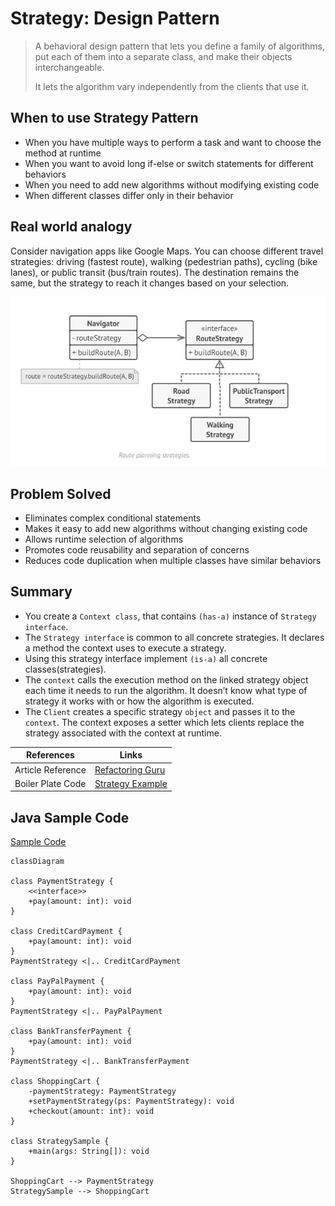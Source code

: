 # Strategy: Design Pattern

>A behavioral design pattern that lets you define a family of algorithms, put each of them into a separate class, and make their objects interchangeable.
> 
>  It lets the algorithm vary independently from the clients that use it.


## When to use Strategy Pattern
- When you have multiple ways to perform a task and want to choose the method at runtime
- When you want to avoid long if-else or switch statements for different behaviors
- When you need to add new algorithms without modifying existing code
- When different classes differ only in their behavior

## Real world analogy
Consider navigation apps like Google Maps. 
You can choose different travel strategies: driving (fastest route), walking (pedestrian paths), cycling (bike lanes), or public transit (bus/train routes). 
The destination remains the same, but the strategy to reach it changes based on your selection.


![strategy-design.png](../../images/strategy-design.png)

## Problem Solved

- Eliminates complex conditional statements
- Makes it easy to add new algorithms without changing existing code
- Allows runtime selection of algorithms
- Promotes code reusability and separation of concerns
- Reduces code duplication when multiple classes have similar behaviors



## Summary

- You create a `Context class`, that contains `(has-a)` instance of `Strategy interface`.
- The `Strategy interface` is common to all concrete strategies. It declares a method the context uses to execute a strategy.
- Using this strategy interface implement `(is-a)` all concrete classes(strategies).
- The `context` calls the execution method on the linked strategy object each time it needs to run the algorithm. It doesn’t know what type of strategy it works with or how the algorithm is executed.
- The `Client` creates a specific strategy `object` and passes it to the `context`. The context exposes a setter which lets clients replace the strategy associated with the context at runtime.




| References | Links                                                                                            |
|------------|--------------------------------------------------------------------------------------------------|
| Article Reference | [Refactoring Guru](https://refactoring.guru/design-patterns/strategy) |
| Boiler Plate Code | [Strategy Example](../../code/designPatterns/strategy/StrategyExample.java)                      |


## Java Sample Code 

[Sample Code](../../code/designPatterns/strategy/StrategySample.java)
```mermaid
classDiagram

class PaymentStrategy {
    <<interface>>
    +pay(amount: int): void
}

class CreditCardPayment {
    +pay(amount: int): void
}
PaymentStrategy <|.. CreditCardPayment

class PayPalPayment {
    +pay(amount: int): void
}
PaymentStrategy <|.. PayPalPayment

class BankTransferPayment {
    +pay(amount: int): void
}
PaymentStrategy <|.. BankTransferPayment

class ShoppingCart {
    -paymentStrategy: PaymentStrategy
    +setPaymentStrategy(ps: PaymentStrategy): void
    +checkout(amount: int): void
}

class StrategySample {
    +main(args: String[]): void
}

ShoppingCart --> PaymentStrategy
StrategySample --> ShoppingCart

```